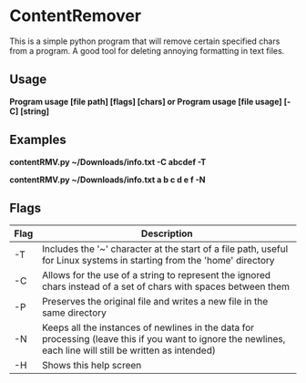 # ContentRemover


This is a simple python program that will remove certain specified chars from a program. A good tool for deleting annoying formatting in text files. 

## Usage

**Program usage [file path] [flags] [chars]
or
Program usage [file usage] [-C] [string]**

## Examples

**contentRMV.py ~/Downloads/info.txt -C abcdef -T**

**contentRMV.py ~/Downloads/info.txt a b c d e f -N**

## Flags

| Flag | Description |
| ----------- | ----------- |
| -T | Includes the '~' character at the start of a file path, useful for Linux systems in starting from the 'home' directory |
| -C | Allows for the use of a string to represent the ignored chars instead of a set of chars with spaces between them |
| -P | Preserves the original file and writes a new file in the same directory |
| -N | Keeps all the instances of newlines in the data for processing (leave this if you want to ignore the newlines, each line will still be written as intended) |
| -H | Shows this help screen    |
